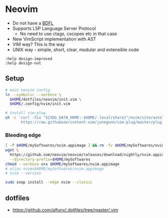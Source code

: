 # Neovim

* Do not have a [BDFL](https://en.wikipedia.org/wiki/Benevolent_dictator_for_life)
* Supports LSP Language Server Protocol
  * No need to use ctags, cscopes etc in that case
* New VimScript implementation with AST
* VIM way? This is the way
* UNIX way - simple, short, clear, modular and extensible code

```
:help design-improved
:help design-not
```


## Setup

```bash
# main neovim config
ln --symbolic --verbose \
  $HOME/dotfiles/neovim/init.vim \
  $HOME/.config/nvim/init.vim

# install vim-plug
sh -c 'curl -fLo "${XDG_DATA_HOME:-$HOME/.local/share}"/nvim/site/autoload/plug.vim --create-dirs \
       https://raw.githubusercontent.com/junegunn/vim-plug/master/plug.vim'
```

### Bleeding edge

```bash
[ -f $HOME/mySoftwares/nvim.appimage ] && rm -fv $HOME/mySoftwares/nvim.appimage
wget \
  https://github.com/neovim/neovim/releases/download/nightly/nvim.appimage \
  --directory-prefix=$HOME/mySoftwares
chmod --verbose u+x $HOME/mySoftwares/nvim.appimage
# alias nvim=$HOME/mySoftwares/nvim.appimage
# nvim --version

sudo snap install --edge nvim --classic
```

## dotfiles

* https://github.com/alfunx/.dotfiles/tree/master/.vim